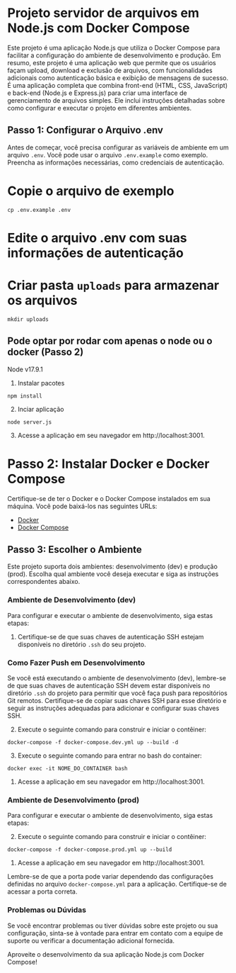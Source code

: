 # Projeto servidor de arquivos em Node.js com Docker Compose

Este projeto é uma aplicação Node.js que utiliza o Docker Compose para facilitar a configuração do ambiente de desenvolvimento e produção. Em resumo, este projeto é uma aplicação web que permite que os usuários façam upload, download e exclusão de arquivos, com funcionalidades adicionais como autenticação básica e exibição de mensagens de sucesso. É uma aplicação completa que combina front-end (HTML, CSS, JavaScript) e back-end (Node.js e Express.js) para criar uma interface de gerenciamento de arquivos simples. Ele inclui instruções detalhadas sobre como configurar e executar o projeto em diferentes ambientes.

## Passo 1: Configurar o Arquivo .env

Antes de começar, você precisa configurar as variáveis de ambiente em um arquivo `.env`. Você pode usar o arquivo `.env.example` como exemplo. Preencha as informações necessárias, como credenciais de autenticação.


# Copie o arquivo de exemplo
```shell
cp .env.example .env
```
# Edite o arquivo .env com suas informações de autenticação

# Criar pasta `uploads` para armazenar os arquivos
```shell
mkdir uploads
```

## Pode optar por rodar com apenas o node ou o docker (Passo 2)

Node v17.9.1

1. Instalar pacotes

```shell
npm install
```

2. Inciar aplicação 

```shell
node server.js
```

3. Acesse a aplicação em seu navegador em http://localhost:3001.

# Passo 2: Instalar Docker e Docker Compose

Certifique-se de ter o Docker e o Docker Compose instalados em sua máquina. Você pode baixá-los nas seguintes URLs:

- [Docker](https://www.docker.com/get-started)
- [Docker Compose](https://docs.docker.com/compose/install/)

## Passo 3: Escolher o Ambiente

Este projeto suporta dois ambientes: desenvolvimento (dev) e produção (prod). Escolha qual ambiente você deseja executar e siga as instruções correspondentes abaixo.

### Ambiente de Desenvolvimento (dev)

Para configurar e executar o ambiente de desenvolvimento, siga estas etapas:

1. Certifique-se de que suas chaves de autenticação SSH estejam disponíveis no diretório `.ssh` do seu projeto.

### Como Fazer Push em Desenvolvimento

Se você está executando o ambiente de desenvolvimento (dev), lembre-se de que suas chaves de autenticação SSH devem estar disponíveis no diretório `.ssh` do projeto para permitir que você faça push para repositórios Git remotos. Certifique-se de copiar suas chaves SSH para esse diretório e seguir as instruções adequadas para adicionar e configurar suas chaves SSH.

2. Execute o seguinte comando para construir e iniciar o contêiner:

```shell
docker-compose -f docker-compose.dev.yml up --build -d
```
3. Execute o seguinte comando para entrar no bash do container:

```shell
docker exec -it NOME_DO_CONTAINER bash
```

1. Acesse a aplicação em seu navegador em http://localhost:3001.

### Ambiente de Desenvolvimento (prod)

Para configurar e executar o ambiente de desenvolvimento, siga estas etapas:

2. Execute o seguinte comando para construir e iniciar o contêiner:

```shell
docker-compose -f docker-compose.prod.yml up --build 
```
1. Acesse a aplicação em seu navegador em http://localhost:3001.

Lembre-se de que a porta pode variar dependendo das configurações definidas no arquivo `docker-compose.yml` para a aplicação. Certifique-se de acessar a porta correta.


### Problemas ou Dúvidas

Se você encontrar problemas ou tiver dúvidas sobre este projeto ou sua configuração, sinta-se à vontade para entrar em contato com a equipe de suporte ou verificar a documentação adicional fornecida.

Aproveite o desenvolvimento da sua aplicação Node.js com Docker Compose!